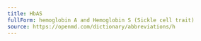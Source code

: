 ```yaml
---
title: HbAS
fullForm: hemoglobin A and Hemoglobin S (Sickle cell trait)
source: https://openmd.com/dictionary/abbreviations/h
---
```

